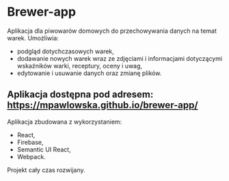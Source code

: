 # Brewer-app
Aplikacja dla piwowarów domowych do przechowywania danych na temat warek. Umożliwia:
* podgląd dotychczasowych warek,
* dodawanie nowych warek wraz ze zdjęciami i informacjami dotyczącymi wskaźników warki, receptury, oceny i uwag,
* edytowanie i usuwanie danych oraz zmianę plików.

## Aplikacja dostępna pod adresem: https://mpawlowska.github.io/brewer-app/

Aplikacja zbudowana z wykorzystaniem: 
* React,
* Firebase,
* Semantic UI React,
* Webpack.

Projekt cały czas rozwijany.
